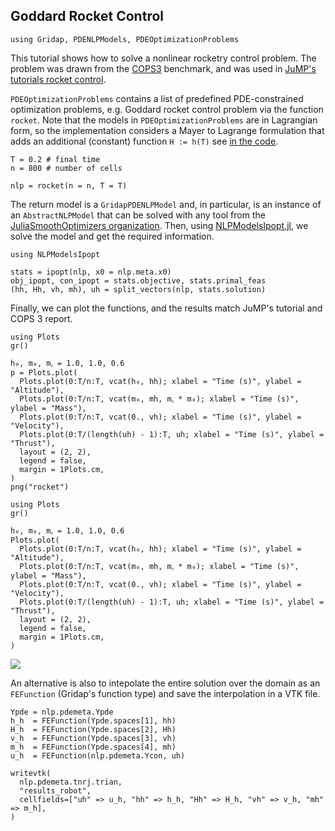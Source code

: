 ## Goddard Rocket Control

```@example 1
using Gridap, PDENLPModels, PDEOptimizationProblems
```

This tutorial shows how to solve a nonlinear rocketry control problem. 
The problem was drawn from the [COPS3](https://www.mcs.anl.gov/~more/cops/cops3.pdf) benchmark, and
was used in [JuMP's tutorials rocket control](https://jump.dev/JuMP.jl/stable/tutorials/Nonlinear%20programs/rocket_control/).

`PDEOptimizationProblems` contains a list of predefined PDE-constrained optimization problems, e.g. Goddard rocket control problem via the function `rocket`. Note that the models in `PDEOptimizationProblems` are in Lagrangian form, so the implementation considers a Mayer to Lagrange formulation that adds an additional (constant) function `H := h(T)` see [in the code](https://github.com/tmigot/PDEOptimizationProblems/blob/main/src/rocket.jl).
```@example 1
T = 0.2 # final time
n = 800 # number of cells

nlp = rocket(n = n, T = T)
```
The return model is a `GridapPDENLPModel` and, in particular, is an instance of an `AbstractNLPModel` that can be solved with any tool from the [JuliaSmoothOptimizers organization](https://juliasmoothoptimizers.github.io/).
Then, using [NLPModelsIpopt.jl](https://github.com/JuliaSmoothOptimizers/NLPModelsIpopt.jl), we solve the model and get the required information.
```@example 1
using NLPModelsIpopt

stats = ipopt(nlp, x0 = nlp.meta.x0)
obj_ipopt, con_ipopt = stats.objective, stats.primal_feas
(hh, Hh, vh, mh), uh = split_vectors(nlp, stats.solution)
```

Finally, we can plot the functions, and the results match JuMP's tutorial and COPS 3 report.

```@setup 1
using Plots
gr()

h₀, m₀, mᵪ = 1.0, 1.0, 0.6
p = Plots.plot(
  Plots.plot(0:T/n:T, vcat(h₀, hh); xlabel = "Time (s)", ylabel = "Altitude"),
  Plots.plot(0:T/n:T, vcat(m₀, mh, mᵪ * m₀); xlabel = "Time (s)", ylabel = "Mass"),
  Plots.plot(0:T/n:T, vcat(0., vh); xlabel = "Time (s)", ylabel = "Velocity"),
  Plots.plot(0:T/(length(uh) - 1):T, uh; xlabel = "Time (s)", ylabel = "Thrust"),
  layout = (2, 2),
  legend = false,
  margin = 1Plots.cm,
)
png("rocket")
```

```
using Plots
gr()

h₀, m₀, mᵪ = 1.0, 1.0, 0.6
Plots.plot(
  Plots.plot(0:T/n:T, vcat(h₀, hh); xlabel = "Time (s)", ylabel = "Altitude"),
  Plots.plot(0:T/n:T, vcat(m₀, mh, mᵪ * m₀); xlabel = "Time (s)", ylabel = "Mass"),
  Plots.plot(0:T/n:T, vcat(0., vh); xlabel = "Time (s)", ylabel = "Velocity"),
  Plots.plot(0:T/(length(uh) - 1):T, uh; xlabel = "Time (s)", ylabel = "Thrust"),
  layout = (2, 2),
  legend = false,
  margin = 1Plots.cm,
)
```

![](rocket.png)

An alternative is also to intepolate the entire solution over the domain as an `FEFunction` (Gridap's function type) and save the interpolation in a VTK file.

```@example 1
Ypde = nlp.pdemeta.Ypde
h_h  = FEFunction(Ypde.spaces[1], hh)
H_h  = FEFunction(Ypde.spaces[2], Hh)
v_h  = FEFunction(Ypde.spaces[3], vh)
m_h  = FEFunction(Ypde.spaces[4], mh)
u_h  = FEFunction(nlp.pdemeta.Ycon, uh)

writevtk(
  nlp.pdemeta.tnrj.trian,
  "results_robot",
  cellfields=["uh" => u_h, "hh" => h_h, "Hh" => H_h, "vh" => v_h, "mh" => m_h],
)
```
